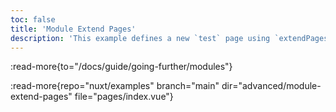 ```yaml
---
toc: false
title: 'Module Extend Pages'
description: 'This example defines a new `test` page using `extendPages` within a module.'
---
```


:read-more{to="/docs/guide/going-further/modules"}

:read-more{repo="nuxt/examples" branch="main" dir="advanced/module-extend-pages" file="pages/index.vue"}
